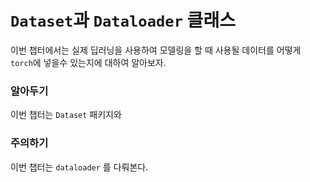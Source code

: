 # `Dataset`과 `Dataloader` 클래스

이번 챕터에서는 실제 딥러닝을 사용하여 모델링을 할 때 사용될 데이터를 어떻게 `torch`에 넣을수 있는지에 대하여 알아보자.

<div class="rmdnote">
<h3 id="알아두기">알아두기</h3>
<p>이번 챕터는 <code>Dataset</code> 패키지와</p>
</div>

<div class="rmdwarning">
<h3 id="주의하기">주의하기</h3>
<p>이번 챕터는 <code>dataloader</code> 를 다뤄본다.</p>
</div>
